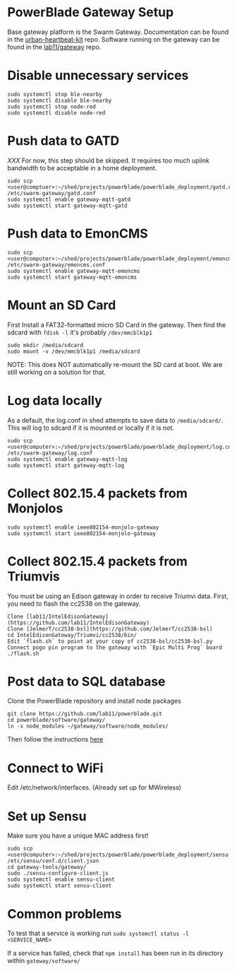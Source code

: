 PowerBlade Gateway Setup
========================

Base gateway platform is the Swarm Gateway. Documentation can be found in the
[urban-heartbeat-kit](https://github.com/terraswarm/urban-heartbeat-kit) repo.
Software running on the gateway can be found in the
[lab11/gateway](https://github.com/lab11/gateway) repo.

# Disable unnecessary services
    sudo systemctl stop ble-nearby
    sudo systemctl disable ble-nearby
    sudo systemctl stop node-red
    sudo systemctl disable node-red

# Push data to GATD
*XXX* For now, this step should be skipped. It requires too much uplink bandwidth to be acceptable in a home deployment.

    sudo scp <user@comptuer>:~/shed/projects/powerblade/powerblade_deployment/gatd.conf /etc/swarm-gateway/gatd.conf
    sudo systemctl enable gateway-mqtt-gatd
    sudo systemctl start gateway-mqtt-gatd

# Push data to EmonCMS

    sudo scp <user@computer>:~/shed/projects/powerblade/powerblade_deployment/emoncms.conf /etc/swarm-gateway/emoncms.conf
    sudo systemctl enable gateway-mqtt-emoncms
    sudo systemctl start gateway-mqtt-emoncms

# Mount an SD Card
First Install a FAT32-formatted micro SD Card in the gateway. Then find the
sdcard with `fdisk -l` it's probably `/dev/mmcblk1p1`

    sudo mkdir /media/sdcard
    sudo mount -v /dev/mmcblk1p1 /media/sdcard
    
NOTE: This does NOT automatically re-mount the SD card at boot. We are still
working on a solution for that.

# Log data locally
As a default, the log.conf in shed attempts to save data to `/media/sdcard/`.
This will log to sdcard if it is mounted or locally if it is not.

    sudo scp <user@computer>:~/shed/projects/powerblade/powerblade_deployment/log.conf /etc/swarm-gateway/log.conf
    sudo systemctl enable gateway-mqtt-log
    sudo systemctl start gateway-mqtt-log

# Collect 802.15.4 packets from Monjolos

    sudo systemctl enable ieee802154-monjolo-gateway
    sudo systemctl start ieee802154-monjolo-gateway

# Collect 802.15.4 packets from Triumvis
You must be using an Edison gateway in order to receive Triumvi data. First,
you need to flash the cc2538 on the gateway.

    Clone [lab11/IntelEdisonGateway](https://github.com/lab11/IntelEdisonGateway)
    Clone [JelmerT/cc2538-bsl](https://github.com/JelmerT/cc2538-bsl)
    cd IntelEdisonGateway/Triumvi/cc2538/bin/
    Edit `flash.sh` to point at your copy of cc2538-bsl/cc2538-bsl.py
    Connect pogo pin program to the gateway with `Epic Multi Prog` board
    ./flash.sh

# Post data to SQL database
Clone the PowerBlade repository and install node packages

    git clone https://github.com/lab11/powerblade.git
    cd powerblade/software/gateway/
    ln -s node_modules ~/gateway/software/node_modules/

Then follow the instructions [here](https://github.com/lab11/powerblade/tree/master/software/gateway/gateway-mqtt-sql)

# Connect to WiFi
Edit /etc/network/interfaces. (Already set up for MWireless)

# Set up Sensu
Make sure you have a unique MAC address first!

    sudo scp <user@computer>:~/shed/projects/powerblade/powerblade_deployment/sensu.json /etc/sensu/conf.d/client.json
    cd gateway-tools/gateway/
    sudo ./sensu-configure-client.js
    sudo systemctl enable sensu-client
    sudo systemctl start sensu-client

# Common problems
To test that a service is working run `sudo systemctl status -l <SERVICE_NAME>`

If a service has failed, check that `npm install` has been run in its directory
within `gateway/software/`

